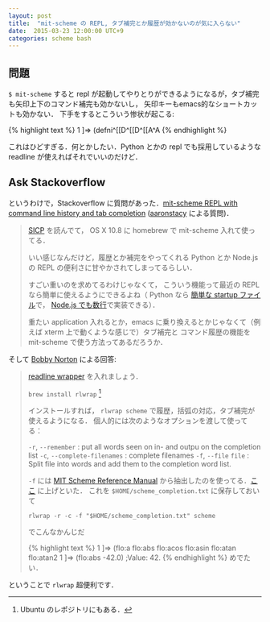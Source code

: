 ```yaml
---
layout: post
title:  "mit-scheme の REPL, タブ補完とか履歴が効かないのが気に入らない"
date:  2015-03-23 12:00:00 UTC+9
categories: scheme bash
---
```


## 問題

`$ mit-scheme` すると repl が起動してやりとりができるようになるが，タブ補完も矢印上下のコマンド補完も効かないし，
矢印キーもemacs的なショートカットも効かない．
下手をするとこういう惨状が起こる:

{% highlight text %}
1 ]=> (defni^[[D^[[D^[[A^A
{% endhighlight %}

これはひどすぎる．何とかしたい．Python とかの repl でも採用しているような readline が使えればそれでいいのだけど．


## Ask Stackoverflow

というわけで，Stackoverflow に質問があった．[mit-scheme REPL with command line history and tab completion](http://stackoverflow.com/questions/11908746) ([aaronstacy](http://stackoverflow.com/users/5377) による質問)．

> [SICP](http://mitpress.mit.edu/sicp/full-text/book/book.html) を読んでて， OS X 10.8 に homebrew で mit-scheme 入れて使ってる．
>
> いい感じなんだけど，履歴とか補完をやってくれる Python とか Node.js の REPL の便利さに甘やかされてしまってるらしい．
>
> すごい重いのを求めてるわけじゃなくて，
> こういう機能って最近の REPL なら簡単に使えるようにできるよね（
> Python なら [簡単な startup ファイル](https://docs.python.org/2/library/readline.html#example)で，
> [Node.js でも数行](https://gist.github.com/aaronj1335/3317494)で実装できる）．
>
> 重たい application 入れるとか，emacs に乗り換えるとかじゃなくて（例えば xterm 上で動くような感じで）タブ補完と
> コマンド履歴の機能を mit-scheme で使う方法ってあるだろうか．


そして [Bobby Norton](http://stackoverflow.com/users/1054349/bobby-norton) による回答:

> [readline wrapper](http://utopia.knoware.nl/~hlub/rlwrap/README.txt) を入れましょう．
>
> `brew install rlwrap` [^ub]
>
> インストールすれば， `rlwrap scheme` で履歴，括弧の対応，タブ補完が使えるようになる．
> 個人的には次のようなオプションを渡して使ってる：
>
> `-r`, `--remember` :  put all words seen on in- and outpu on the completion list
> `-c`, `--complete-filenames` : complete filenames
> `-f`, `--file` `file` : Split file into words and add them to the completion word list.
>
> `-f` には [MIT Scheme Reference Manual](http://www.gnu.org/software/mit-scheme/documentation/mit-scheme-ref/Binding-Index.html#Binding-Index)
> から抽出したのを使ってる．[ここ](https://gist.github.com/bobbyno/3325982) に上げといた．
> これを `$HOME/scheme_completion.txt` に保存しておいて
>
> `rlwrap -r -c -f "$HOME/scheme_completion.txt" scheme`
>
>でこんなかんじだ
>
>{% highlight text %}
  1 ]=> (flo:a <tab tab>
  flo:abs    flo:acos   flo:asin   flo:atan   flo:atan2
  1 ]=> (flo:abs -42.0)
 ;Value: 42.
{% endhighlight %}
> めでたい．


ということで `rlwrap` 超便利です．

[^ub]: Ubuntu のレポジトリにもある．

